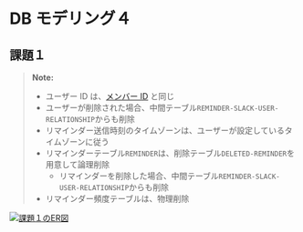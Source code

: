 # DB モデリング４

## 課題１

> **Note:**
>
> - ユーザー ID は、[メンバー ID](https://help.receptionist.jp/?p=1100) と同じ
> - ユーザーが削除された場合、中間テーブル`REMINDER-SLACK-USER-RELATIONSHIP`からも削除
> - リマインダー送信時刻のタイムゾーンは、ユーザーが設定しているタイムゾーンに従う
> - リマインダーテーブル`REMINDER`は、削除テーブル`DELETED-REMINDER`を用意して論理削除
>   - リマインダーを削除した場合、中間テーブル`REMINDER-SLACK-USER-RELATIONSHIP`からも削除
> - リマインダー頻度テーブルは、物理削除

[![課題１のER図](https://mermaid.ink/img/pako:eNqtlG9r2kAcx9_KkadroMIe-axoZFLnOv-Ag4BczakBc3H5M3BaMAljdsXRJ2vX1Y12dKUM2nV0jFHt-mLOZPVR38LuojOpdWMP-iQ57z7fu9_3d1_T5EqqhLgoh7S4DCsaVEQs4mxqKbbM57NCBrRaPK82QUZ4mEzHhQwfLPEZIbWUSz5KZx8kV0AUrKKaiit60VBF_Ae_C3mrFcgTGeFxXkjHnlBBFeqzB7VAXEgJOSHOT-cn3A1PTREDUKpCDcgSWFkGIkecQ-IMiP2dPpNxkWPAM6j5jCTr9RpsFDFUEEWv9o9-HZy7m90xhbCpAENW0HMVs2ViXxL7gDh7xP7JtnTOrgedfC7GRyLRxUXS7tHxvch9Or4erLMt1kIm5hX2mTgf_B3PiNMOledjZQ09NREuNYpUkGCCq6Nj9-QdsXaIvTFqW8PL_dFe3z0_nHWlIF2HFTT3CGJtEHudWCfe1svR-49jIfOoG1Cpg5KGoIGkIjSoenjR8zqb3o7tdvqzoFmXAtDb_eZtnQZgyPdfUxH0w9SRNvU49uW-6NAS592cr9CQImMppAqTxPrha-c3N1xakLjblzOvv8wx0BGWiqwPUyjcIF2BtZqMjdDt0RCtIo3R_mZu9-3woksrLLBLeHPqHm-H0hbITCwbMyKaNu_La2_7E3H6BfayXhGrS3_Q2VH7a8Hb7Y0XGdXrMCQI4q1_zw3PiX8H8j8DQo_hFjgFaQqUJfrh8Y8QOaOKFCRyUTqUUBmaNcOHKTpOkSDJhqpx0TKs6WiBg6ahZhu4NJ0YU5Nv2GR27TeNuxR0)](https://mermaid.live/edit#pako:eNqtlG9r2kAcx9_KkadroMIe-axoZFLnOv-Ag4BczakBc3H5M3BaMAljdsXRJ2vX1Y12dKUM2nV0jFHt-mLOZPVR38LuojOpdWMP-iQ57z7fu9_3d1_T5EqqhLgoh7S4DCsaVEQs4mxqKbbM57NCBrRaPK82QUZ4mEzHhQwfLPEZIbWUSz5KZx8kV0AUrKKaiit60VBF_Ae_C3mrFcgTGeFxXkjHnlBBFeqzB7VAXEgJOSHOT-cn3A1PTREDUKpCDcgSWFkGIkecQ-IMiP2dPpNxkWPAM6j5jCTr9RpsFDFUEEWv9o9-HZy7m90xhbCpAENW0HMVs2ViXxL7gDh7xP7JtnTOrgedfC7GRyLRxUXS7tHxvch9Or4erLMt1kIm5hX2mTgf_B3PiNMOledjZQ09NREuNYpUkGCCq6Nj9-QdsXaIvTFqW8PL_dFe3z0_nHWlIF2HFTT3CGJtEHudWCfe1svR-49jIfOoG1Cpg5KGoIGkIjSoenjR8zqb3o7tdvqzoFmXAtDb_eZtnQZgyPdfUxH0w9SRNvU49uW-6NAS592cr9CQImMppAqTxPrha-c3N1xakLjblzOvv8wx0BGWiqwPUyjcIF2BtZqMjdDt0RCtIo3R_mZu9-3woksrLLBLeHPqHm-H0hbITCwbMyKaNu_La2_7E3H6BfayXhGrS3_Q2VH7a8Hb7Y0XGdXrMCQI4q1_zw3PiX8H8j8DQo_hFjgFaQqUJfrh8Y8QOaOKFCRyUTqUUBmaNcOHKTpOkSDJhqpx0TKs6WiBg6ahZhu4NJ0YU5Nv2GR27TeNuxR0)
